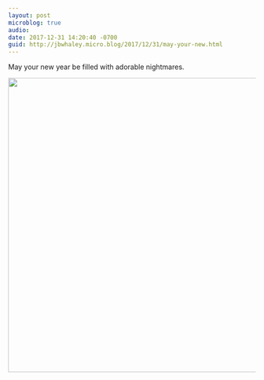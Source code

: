 ```yaml
---
layout: post
microblog: true
audio: 
date: 2017-12-31 14:20:40 -0700
guid: http://jbwhaley.micro.blog/2017/12/31/may-your-new.html
---
```

May your new year be filled with adorable nightmares.

<img src="http://www.jarrodwhaley.com/uploads/2017/dc134e4757.jpg" width="600" height="600" />
